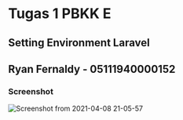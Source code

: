 # Tugas 1 PBKK E 
## Setting Environment Laravel

## Ryan Fernaldy - 05111940000152

### Screenshot
![Screenshot from 2021-04-08 21-05-57](https://user-images.githubusercontent.com/68326540/114043471-82241180-98b0-11eb-8619-0558f2b976a1.png)
